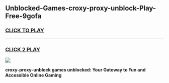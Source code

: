 
## Unblocked-Games-croxy-proxy-unblock-Play-Free-9gofa
<h3>
<a href="https://premium76.site?title=croxy-proxy-unblock&ref=10A">CLICK TO PLAY</a></h3>
<hr>

<h3>
<a href="https://premium76.site?title=croxy-proxy-unblock&ref=10A">CLICK 2 PLAY</a>
  
</h3>

<a href="https://premium76.site?title=croxy-proxy-unblock&ref=10A"><img src="https://clearcache.store/games.png"></a>


**croxy-proxy-unblock games unblocked: Your Gateway to Fun and Accessible Online Gaming**
